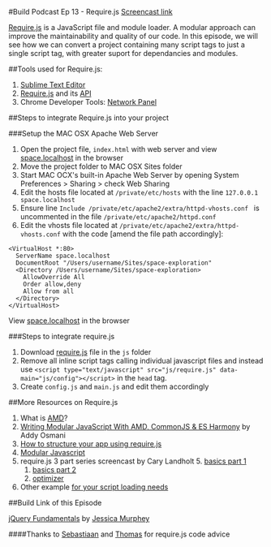 #Build Podcast Ep 13 - Require.js
[Screencast link ](http://build-podcast.com/requirejs/)

[Require.js](http://requirejs.org/) is a JavaScript file and module loader. A modular approach can improve the maintainability and quality of our code. In this episode, we will see how we can convert a project containing many script tags to just a single script tag, with greater suport for dependancies and modules.


##Tools used for Require.js:

1. [Sublime Text Editor](http://www.sublimetext.com/)
2. [Require.js](http://requirejs.org/) and its [API](http://requirejs.org/docs/api.html)
3. Chrome Developer Tools: [Network Panel](https://developers.google.com/chrome-developer-tools/docs/network)

##Steps to integrate Require.js into your project

###Setup the MAC OSX Apache Web Server

1. Open the project file, `index.html` with web server and view [space.localhost](http://space.localhost/) in the browser
2. Move the project folder to MAC OSX Sites folder
2. Start MAC OCX's built-in Apache Web Server by opening System Preferences > Sharing > check Web Sharing
3. Edit the hosts file located at `/private/etc/hosts` with the line `127.0.0.1     space.localhost`
4. Ensure line `Include /private/etc/apache2/extra/httpd-vhosts.conf
` is uncommented in the file `/private/etc/apache2/httpd.conf`
4. Edit the vhosts file located at `/private/etc/apache2/extra/httpd-vhosts.conf` with the code [amend the file path accordingly]:

```
<VirtualHost *:80>
  ServerName space.localhost
  DocumentRoot "/Users/username/Sites/space-exploration"
  <Directory /Users/username/Sites/space-exploration>
    AllowOverride All
    Order allow,deny
    Allow from all
  </Directory>
</VirtualHost>
```
View [space.localhost](http://space.localhost/) in the browser

###Steps to integrate require.js

1. Download [require.js](http://requirejs.org/docs/download.html#requirejs) file in the `js` folder
3. Remove all inline script tags calling individual javascript files and instead use `<script type="text/javascript" src="js/require.js" data-main="js/config"></script>` in the `head` tag.
4. Create `config.js` and `main.js` and edit them accordingly


##More Resources on Require.js

1. What is [AMD](https://github.com/amdjs/amdjs-api/wiki/AMD)?
2. [Writing Modular JavaScript With AMD, CommonJS & ES Harmony](http://addyosmani.com/writing-modular-js/) by Addy Osmani
3. [How to structure your app using require.js](http://nixtu.blogspot.sg/2011/02/how-to-structure-your-application-using.html)
4. [Modular Javascript](http://unscriptable.com/code/Using-AMD-loaders/#0)
4. require.js 3 part series screencast by Cary Landholt
    5. [basics part 1](http://www.youtube.com/watch?v=VGlDR1QiV3A)
    1. [basics part 2](http://www.youtube.com/watch?v=9BYBNPvcqwo)
    2. [optimizer](http://www.youtube.com/watch?v=m6VNhqKDM4E)
4. Other example [for your script loading needs](https://net.tutsplus.com/articles/web-roundups/for-your-script-loading-needs/)

##Build Link of this Episode

[jQuery Fundamentals](http://jqfundamentals.com/) by [Jessica Murphey](http://rmurphey.com/)

####Thanks to [Sebastiaan](http://twitter.com/sebdeckers) and [Thomas](http://twitter.com/serrynaimo) for require.js code advice
